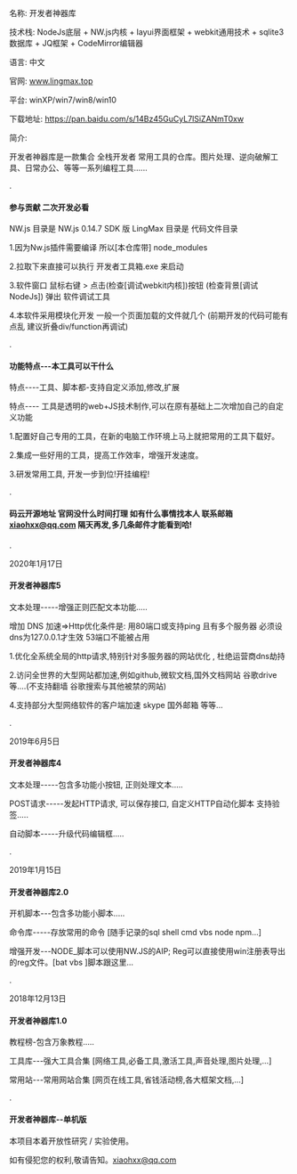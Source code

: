 名称: 开发者神器库

技术栈: NodeJs底层 + NW.js内核 + layui界面框架 +  webkit通用技术 + sqlite3数据库 + JQ框架 + CodeMirror编辑器

语言: 中文

官网: www.lingmax.top

平台: winXP/win7/win8/win10

下载地址: https://pan.baidu.com/s/14Bz45GuCyL7lSiZANmT0xw

简介:

开发者神器库是一款集合 全栈开发者 常用工具的仓库。图片处理、逆向破解工具、日常办公、等等一系列编程工具......


.


#### 参与贡献  二次开发必看
NW.js      目录是 NW.js 0.14.7 SDK 版
LingMax    目录是 代码文件目录

1.因为Nw.js插件需要编译 所以[本仓库带] node_modules 

2.拉取下来直接可以执行 开发者工具箱.exe 来启动

3.软件窗口 鼠标右键 > 点击(检查[调试webkit内核])按钮 (检查背景[调试NodeJs])  弹出 软件调试工具

4.本软件采用模块化开发 一般一个页面加载的文件就几个 (前期开发的代码可能有点乱 建议折叠div/function再调试)


.


#### 功能特点---本工具可以干什么

特点----工具、脚本都-支持自定义添加,修改,扩展

特点---- 工具是透明的web+JS技术制作,可以在原有基础上二次增加自己的自定义功能

1.配置好自己专用的工具，在新的电脑工作环境上马上就把常用的工具下载好。

2.集成一些好用的工具，提高工作效率，增强开发速度。

3.研发常用工具, 开发一步到位!开挂编程!


.


#### 码云开源地址 官网没什么时间打理  如有什么事情找本人 联系邮箱 xiaohxx@qq.com 隔天再发,多几条邮件才能看到哈!


.


2020年1月17日

#### 开发者神器库5

文本处理-----增强正则匹配文本功能.....

增加 DNS 加速=>Http优化条件是: 用80端口或支持ping 且有多个服务器 必须设dns为127.0.0.1才生效 53端口不能被占用

1.优化全系统全局的http请求,特别针对多服务器的网站优化 , 杜绝运营商dns劫持 

2.访问全世界的大型网站都加速,例如github,微软文档,国外文档网站 谷歌drive 等....(不支持翻墙 谷歌搜索与其他被禁的网站) 

4.支持部分大型网络软件的客户端加速 skype 国外邮箱 等等...



.



2019年6月5日

#### 开发者神器库4

文本处理-----包含多功能小按钮, 正则处理文本.....

POST请求-----发起HTTP请求, 可以保存接口, 自定义HTTP自动化脚本 支持验签.....

自动脚本-----升级代码编辑框.....


.


2019年1月15日

#### 开发者神器库2.0

开机脚本---包含多功能小脚本.....

命令库-----存放常用的命令 [随手记录的sql shell cmd vbs node npm...]

增强开发---NODE_脚本可以使用NW.JS的AIP; Reg可以直接使用win注册表导出的reg文件。[bat vbs ]脚本跟这里...


.



2018年12月13日

#### 开发者神器库1.0

教程榜-包含万象教程.....

工具库---强大工具合集 [网络工具,必备工具,激活工具,声音处理,图片处理,...]

常用站---常用网站合集 [网页在线工具,省钱活动榜,各大框架文档,...]


.


#### 开发者神器库--单机版

本项目本着开放性研究 / 实验使用。

如有侵犯您的权利,敬请告知。xiaohxx@qq.com
